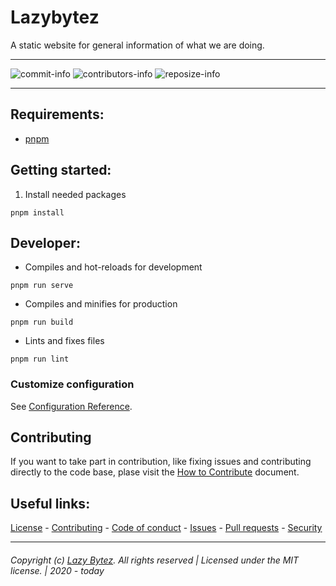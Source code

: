 # Lazybytez
A static website for general information of what we are doing.

---- 

  ![commit-info][commit-info]
  ![contributors-info][contributors-info]
  ![reposize-info][reposize-info]

----

## Requirements:

- [pnpm](https://pnpm.js.org/en/installation)

## Getting started:

1. Install needed packages
```
pnpm install
```

## Developer:

- Compiles and hot-reloads for development
```
pnpm run serve
```

- Compiles and minifies for production
```
pnpm run build
```

- Lints and fixes files
```
pnpm run lint
```

### Customize configuration
See [Configuration Reference](https://cli.vuejs.org/config/).


## Contributing

If you want to take part in contribution, like fixing issues and contributing directly to the code base, plase visit the [How to Contribute][github-contribute] document.

## Useful links:
[License][github-license] - 
[Contributing][github-contribute] - 
[Code of conduct][github-codeofconduct] - 
[Issues][github-issues] - 
[Pull requests][github-pulls] - 
[Security][github-security] 

<hr>  

###### Copyright (c) [Lazy Bytez][github-team]. All rights reserved | Licensed under the MIT license. | 2020 - today

<!-- Variables -->
[github-team]: https://github.com/lazybytez

[github-license]: https://github.com/lazybytez/lazybytez/blob/master/LICENSE
[github-contribute]: https://github.com/lazybytez/lazybytez/blob/master/CONTRIBUTING.md
[github-codeofconduct]: https://github.com/lazybytez/lazybytez/blob/master/CODE_OF_CONDUCT.md
[github-issues]: https://github.com/lazybytez/lazybytez/issues
[github-pulls]: https://github.com/lazybytez/lazybytez/pulls
[github-security]: https://github.com/lazybytez/lazybytez/blob/master/SECURITY.md

[commit-info]: https://img.shields.io/github/last-commit/lazybytez/lazybytez?style=flat-square

[contributors-info]: https://img.shields.io/github/contributors/lazybytez/lazybytez?style=flat-square

[reposize-info]: https://img.shields.io/github/repo-size/lazybytez/lazybytez?style=flat-square
